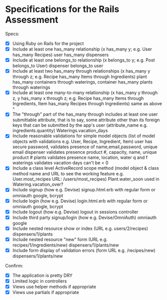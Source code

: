 # Specifications for the Rails Assessment

Specs:
- [x] Using Ruby on Rails for the project
- [x] Include at least one has_many relationship (x has_many y; e.g. User has_many Recipes)
    user has_many dispensers
- [x] Include at least one belongs_to relationship (x belongs_to y; e.g. Post belongs_to User)
    dispenser belongs_to user
- [x] Include at least two has_many through relationships (x has_many y through z; e.g. Recipe has_many Items through Ingredients)
    plant has_many containers through waterings, container has_many plants through waterings
- [x] Include at least one many-to-many relationship (x has_many y through z, y has_many x through z; e.g. Recipe has_many Items through Ingredients, Item has_many Recipes through Ingredients)
    same as above ^
- [x] The "through" part of the has_many through includes at least one user submittable attribute, that is to say, some attribute other than its foreign keys that can be submitted by the app's user (attribute_name e.g. ingredients.quantity)
    Waterings.vacation_days
- [x] Include reasonable validations for simple model objects (list of model objects with validations e.g. User, Recipe, Ingredient, Item)
    user has secure password, validates presence of name,email,password, unique email
    dispenser validates presence product #, capacity, name, unique product #
    plants validates presence name, location, water q and f
    waterings validates vacation days can't be < 0
- [x] Include a class level ActiveRecord scope method (model object & class method name and URL to see the working feature e.g. User.most_recipes URL: /users/most_recipes)
    Plant.water_soon used in Watering.vacation_over?
- [x] Include signup (how e.g. Devise)
    signup.html.erb with regular form or omniauth google, bcrypt
- [x] Include login (how e.g. Devise)
    login.html.erb with regular form or omniauth google, bcrypt
- [x] Include logout (how e.g. Devise)
    logout in sessions controller
- [x] Include third party signup/login (how e.g. Devise/OmniAuth)
    omniauth google
- [x] Include nested resource show or index (URL e.g. users/2/recipes)
    dispensers/1/plants
- [x] Include nested resource "new" form (URL e.g. recipes/1/ingredients/new)
    dispensers/1/plants/new
- [x] Include form display of validation errors (form URL e.g. /recipes/new)
    dispensers/1/plants/new

Confirm:
- [x] The application is pretty DRY
- [x] Limited logic in controllers
- [x] Views use helper methods if appropriate
- [x] Views use partials if appropriate
